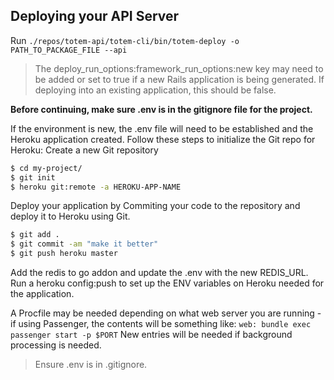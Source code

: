 ## Deploying your API Server
Run `./repos/totem-api/totem-cli/bin/totem-deploy -o PATH_TO_PACKAGE_FILE --api`

> The deploy_run_options:framework_run_options:new key may need to be added or set to true if a new Rails application is being generated.  If deploying into an existing application, this should be false.

**Before continuing, make sure .env is in the gitignore file for the project.**

If the environment is new, the .env file will need to be established and the Heroku application created.  Follow these steps to initialize the Git repo for Heroku:
Create a new Git repository
```bash
$ cd my-project/
$ git init
$ heroku git:remote -a HEROKU-APP-NAME
````
Deploy your application by Commiting your code to the repository and deploy it to Heroku using Git.
```bash
$ git add .
$ git commit -am "make it better"
$ git push heroku master
```

Add the redis to go addon and update the .env with the new REDIS_URL.  Run a heroku config:push to set up the ENV variables on Heroku needed for the application.

A Procfile may be needed depending on what web server you are running - if using Passenger, the contents will be something like:
`web: bundle exec passenger start -p $PORT`
New entries will be needed if background processing is needed.

> Ensure .env is in .gitignore.
